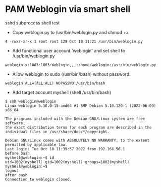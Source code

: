 # PAM Weblogin via smart shell
sshd subprocess shell test

- Copy weblogin.py to /usr/bin/weblogin.py and chmod +x

```4 -rwxr-xr-x 1 root root 129 Oct 18 11:21 /usr/bin/weblogin.py```

- Add functional user account 'weblogin' and set shell to /usr/bin/weblogin.py

```weblogin:x:1003:1003:Weblogin,,,:/home/weblogin:/usr/bin/weblogin.py```

- Allow weblogin to sudo (/usr/bin/bash) without password:

```weblogin ALL=(ALL:ALL) NOPASSWD:/usr/bin/bash```

- Add target account myshell (shell /usr/bin/bash)

```
$ ssh weblogin@weblogin
Linux weblogin 5.10.0-15-amd64 #1 SMP Debian 5.10.120-1 (2022-06-09) x86_64

The programs included with the Debian GNU/Linux system are free software;
the exact distribution terms for each program are described in the
individual files in /usr/share/doc/*/copyright.

Debian GNU/Linux comes with ABSOLUTELY NO WARRANTY, to the extent
permitted by applicable law.
Last login: Tue Oct 18 11:39:57 2022 from 192.168.56.1
before bash
myshell@weblogin:~$ id
uid=1002(myshell) gid=1002(myshell) groups=1002(myshell)
myshell@weblogin:~$
logout
after bash
Connection to weblogin closed.
```
